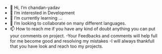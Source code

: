 - 👋 Hi, I’m chandan-yadav
- 👀 I’m interested in Development 
- 🌱 I’m currently learning ...
- 💞️ I’m looking to collaborate on many different languages.
- 📫 How to reach me if you have any kind of doubt anything you can put your comments on project.
-Your Feedbacks and comments will help full for me become good and resolving my mistakes 
-I will always thankfull that you have look and reach too my projects.

<!---
chandan-yadav2000/chandan-yadav2000 is a ✨ special ✨ repository because its `README.md` (this file) appears on your GitHub profile.
You can click the Preview link to take a look at your changes.
--->
